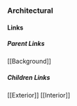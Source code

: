 ### Architectural
#### Links
##### Parent Links
[[Background]]
##### Children Links
[[Exterior]]
[[Interior]]
